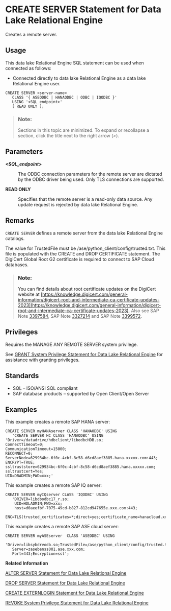<!-- loioa619187d84f210158b3081e7245e94a0 -->

# CREATE SERVER Statement for Data Lake Relational Engine

Creates a remote server.



<a name="loioa619187d84f210158b3081e7245e94a0__section_ovp_dvr_znb"/>

## Usage

This data lake Relational Engine SQL statement can be used when connected as follows:

-   Connected directly to data lake Relational Engine as a data lake Relational Engine user.



```
CREATE SERVER <server-name> 
   CLASS '{ ASEODBC | HANAODBC | ODBC | IQODBC }' 
   USING '<SQL_endpoint>' 
   [ READ ONLY ];
```



> ### Note:  
> Sections in this topic are minimized. To expand or recollapse a section, click the title next to the right arrow \(*\>*\).



<a name="loioa619187d84f210158b3081e7245e94a0__create_server_parm1"/>

## Parameters


<dl>
<dt><b>

*<SQL\_endpoint\>*

</b></dt>
<dd>

The ODBC connection parameters for the remote server are dictated by the ODBC driver being used. Only TLS connections are supported.



</dd><dt><b>

READ ONLY

</b></dt>
<dd>

Specifies that the remote server is a read-only data source. Any update request is rejected by data lake Relational Engine.



</dd>
</dl>



<a name="loioa619187d84f210158b3081e7245e94a0__create_server_remarks1"/>

## Remarks

`CREATE SERVER` defines a remote server from the data lake Relational Engine catalogs.

The value for TrustedFile must be /ase/python\_client/config/trusted.txt. This file is populated with the CREATE and DROP CERTIFICATE statement. The DigiCert Global Root G2 certificate is required to connect to SAP Cloud databases.

> ### Note:  
> You can find details about root certificate updates on the DigiCert website at [https://knowledge.digicert.com/general-information/digicert-root-and-intermediate-ca-certificate-updates-2023](https://knowledge.digicert.com/general-information/digicert-root-and-intermediate-ca-certificate-updates-2023). Also see SAP Note [3397584](https://me.sap.com/notes/3397584), SAP Note [3327214](https://me.sap.com/notes/3327214) and SAP Note [3399572](https://me.sap.com/notes/3399572).



<a name="loioa619187d84f210158b3081e7245e94a0__IQ_Permissions"/>

## Privileges

Requires the MANAGE ANY REMOTE SERVER system privilege.

See [GRANT System Privilege Statement for Data Lake Relational Engine](grant-system-privilege-statement-for-data-lake-relational-engine-a3dfcb0.md) for assistance with granting privileges.



<a name="loioa619187d84f210158b3081e7245e94a0__create_server_standards1"/>

## Standards

-   SQL – ISO/ANSI SQL compliant
-   SAP database products – supported by Open Client/Open Server



<a name="loioa619187d84f210158b3081e7245e94a0__create_server_examples1"/>

## Examples

This example creates a remote SAP HANA server:

```
CREATE SERVER myHANAserver CLASS 'HANAODBC' USING 
   'CREATE SERVER HC CLASS 'HANAODBC' USING
'Driver=/datadrive/hdbclient/libodbcHDB.so;
ConnectTimeout=0;
CommunicationTimeout=15000;
RECONNECT=0;
ServerNode=629934bc-6f0c-4cbf-8c58-d6cd8aef3885.hana.xxxxx.com:443;
ENCRYPT=TRUE;
ssltruststore=629934bc-6f0c-4cbf-8c58-d6cd8aef3885.hana.xxxxx.com;
ssltrustcert=Yes;
UID=DBADMIN;PWD=xxx;'
```

This example creates a remote SAP IQ server:

```
CREATE SERVER myIQserver CLASS 'IQODBC' USING
   'DRIVER=libdbodbc17_r.so;
    UID=HDLADMIN;PWD=xxx;
    host=d0aeefbf-7075-49cd-b827-812cd947655e.xxx.com:443;
   ENC=TLS(trusted_certificates=*;direct=yes;certificate_name=hanacloud.xxx.com)';
```

This example creates a remote SAP ASE cloud server:

```
CREATE SERVER myASEserver  CLASS 'ASEODBC' USING 
   'Driver=libsybdrvodb.so;TrustedFile=/ase/python_client/config/trusted.txt;
   Server=zasebenss001.ase.xxx.com;
   Port=443;Encryption=ssl';
```

**Related Information**  


[ALTER SERVER Statement for Data Lake Relational Engine](alter-server-statement-for-data-lake-relational-engine-a613110.md "Modifies the attributes of a remote server. Changes made by ALTER SERVER do not take effect until the next connection to the remote server.")

[DROP SERVER Statement for Data Lake Relational Engine](drop-server-statement-for-data-lake-relational-engine-a61d0df.md "Drops a remote server from the data lake Relational Engine system tables.")

[CREATE EXTERNLOGIN Statement for Data Lake Relational Engine](create-externlogin-statement-for-data-lake-relational-engine-a61766a.md "Assigns an alternate login name and password to be used when communicating with a remote server.")

[REVOKE System Privilege Statement for Data Lake Relational Engine](revoke-system-privilege-statement-for-data-lake-relational-engine-a3eadda.md "Removes specific system privileges from specific users and the right to administer the privilege.")

